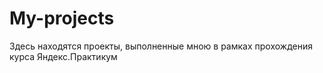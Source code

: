 # My-projects
Здесь находятся проекты, выполненные мною в рамках прохождения курса Яндекс.Практикум
